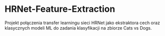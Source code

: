 # HRNet-Feature-Extraction
Projekt połączenia transfer learningu sieci HRNet jako ekstraktora cech oraz klasycznych modeli ML do zadania klasyfikacji na zbiorze Cats vs Dogs.
